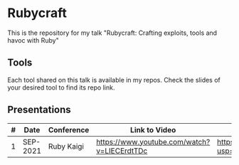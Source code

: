 # Rubycraft

This is the repository for my talk "Rubycraft: Crafting exploits, tools and havoc with Ruby"

## Tools

Each tool shared on this talk is available in my repos. Check the slides of your desired tool to find its repo link.

## Presentations
|#| Date | Conference |  Link to Video | Link to Slides |
|---|---|---|---|---|
|1|SEP-2021|Ruby Kaigi| https://www.youtube.com/watch?v=LIECErdtTDc | https://docs.google.com/presentation/d/1Rnqma2C2G4ubAw6SHv7qDBALUYIk8V1sc3p9Y0NcgX4/edit?usp=sharing |
